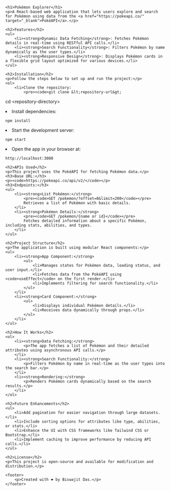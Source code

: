 
    <h1>Pokémon Explorer</h1>
    <p>A React-based web application that lets users explore and search for Pokémon using data from the <a href="https://pokeapi.co/" target="_blank">PokéAPI</a>.</p>

    <h2>Features</h2>
    <ul>
        <li><strong>Dynamic Data Fetching</strong>: Fetches Pokémon details in real-time using RESTful API calls.</li>
        <li><strong>Search Functionality</strong>: Filters Pokémon by name dynamically as the user types.</li>
        <li><strong>Responsive Design</strong>: Displays Pokémon cards in a flexible grid layout optimized for various devices.</li>
    </ul>

    <h2>Installation</h2>
    <p>Follow the steps below to set up and run the project:</p>
    <ol>
        <li>Clone the repository:
            <pre><code>git clone &lt;repository-url&gt;
cd &lt;repository-directory&gt;</code></pre>
        </li>
        <li>Install dependencies:
            <pre><code>npm install</code></pre>
        </li>
        <li>Start the development server:
            <pre><code>npm start</code></pre>
        </li>
        <li>Open the app in your browser at:
            <pre><code>http://localhost:3000</code></pre>
        </li>
    </ol>

    <h2>APIs Used</h2>
    <p>This project uses the PokéAPI for fetching Pokémon data.</p>
    <h3>Base URL:</h3>
    <p><code>https://pokeapi.co/api/v2/</code></p>
    <h3>Endpoints:</h3>
    <ul>
        <li><strong>List Pokémon:</strong>
            <pre><code>GET /pokemon/?offset=0&limit=200</code></pre>
            Retrieves a list of Pokémon with basic details.
        </li>
        <li><strong>Pokémon Details:</strong>
            <pre><code>GET /pokemon/{name or id}</code></pre>
            Fetches detailed information about a specific Pokémon, including stats, abilities, and types.
        </li>
    </ul>

    <h2>Project Structure</h2>
    <p>The application is built using modular React components:</p>
    <ul>
        <li><strong>App Component:</strong>
            <ul>
                <li>Manages states for Pokémon data, loading status, and user input.</li>
                <li>Fetches data from the PokéAPI using <code>useEffect</code> on the first render.</li>
                <li>Implements filtering for search functionality.</li>
            </ul>
        </li>
        <li><strong>Card Component:</strong>
            <ul>
                <li>Displays individual Pokémon details.</li>
                <li>Receives data dynamically through props.</li>
            </ul>
        </li>
    </ul>

    <h2>How It Works</h2>
    <ol>
        <li><strong>Data Fetching:</strong>
            <p>The app fetches a list of Pokémon and their detailed attributes using asynchronous API calls.</p>
        </li>
        <li><strong>Search Functionality:</strong>
            <p>Filters Pokémon by name in real-time as the user types into the search bar.</p>
        </li>
        <li><strong>Rendering:</strong>
            <p>Renders Pokémon cards dynamically based on the search results.</p>
        </li>
    </ol>

    <h2>Future Enhancements</h2>
    <ul>
        <li>Add pagination for easier navigation through large datasets.</li>
        <li>Include sorting options for attributes like type, abilities, or stats.</li>
        <li>Enhance the UI with CSS frameworks like Tailwind CSS or Bootstrap.</li>
        <li>Implement caching to improve performance by reducing API calls.</li>
    </ul>

    <h2>License</h2>
    <p>This project is open-source and available for modification and distribution.</p>

    <footer>
        <p>Created with ❤️ by Biswajit Das.</p>
    </footer>

